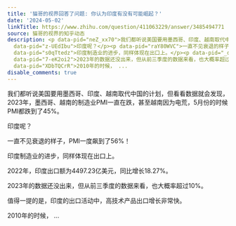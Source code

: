 ```yaml
---
title: '猫哥的视界回答了问题: 你认为印度有没有可能崛起？'
date: '2024-05-02'
linkTitle: https://www.zhihu.com/question/411063229/answer/3485494771
source: 猫哥的视界的知乎动态
description: <p data-pid="neZ_xx70">我们都听说美国要用墨西哥、印度、越南取代中国的计划，但看看数据就会发现，2023年，墨西哥、越南的制造业PMI一直在跌，甚至越南因为电荒，5月份的时候PMI都跌到了45%。</p><p
  data-pid="z-UEdIbu">印度呢？</p><p data-pid="raY80WVC">一直不见衰退的样子，PMI一度飙到了56%！</p><p
  data-pid="s0qTtedz">印度制造业的进步，同样体现在出口上。</p><p data-pid="_d5Z6wLN">2022年，印度出口额为4497.23亿美元，同比增长18.27%。</p><p
  data-pid="7-eK2oi2">2023年的数据还没出来，但从前三季度的数据来看，也大概率超过10%。</p><p data-pid="Qe8LCd_Q">值得一提的是，印度的出口活动中，高技术产品出口增长非常快。</p><p
  data-pid="XDbTQCrR">2010年的时候， ...
disable_comments: true
---
```

<p data-pid="neZ_xx70">我们都听说美国要用墨西哥、印度、越南取代中国的计划，但看看数据就会发现，2023年，墨西哥、越南的制造业PMI一直在跌，甚至越南因为电荒，5月份的时候PMI都跌到了45%。</p><p data-pid="z-UEdIbu">印度呢？</p><p data-pid="raY80WVC">一直不见衰退的样子，PMI一度飙到了56%！</p><p data-pid="s0qTtedz">印度制造业的进步，同样体现在出口上。</p><p data-pid="_d5Z6wLN">2022年，印度出口额为4497.23亿美元，同比增长18.27%。</p><p data-pid="7-eK2oi2">2023年的数据还没出来，但从前三季度的数据来看，也大概率超过10%。</p><p data-pid="Qe8LCd_Q">值得一提的是，印度的出口活动中，高技术产品出口增长非常快。</p><p data-pid="XDbTQCrR">2010年的时候， ...